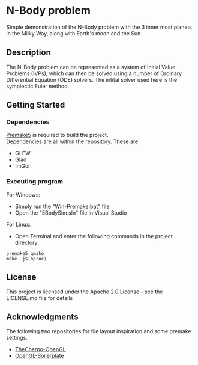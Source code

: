 # N-Body problem

Simple demonstration of the N-Body problem with the 3 inner most planets in the Milky Way, along with Earth's moon and the Sun. 
## Description

The N-Body problem can be represented as a system of Initial Value Problems (IVPs), which can then be solved using a number of Ordinary Differential Equation (ODE) solvers. The intital solver used here is the symplectic Euler method.


## Getting Started

### Dependencies
[Premake5](https://premake.github.io/download/) is required to build the project.  
Dependencies are all within the repository. These are:
* GLFW 
* Glad
* ImGui

### Executing program

For Windows:
* Simply run the "Win-Premake.bat" file 
* Open the "5BodySim.sln" file in Visual Studio  

For Linux:
* Open Terminal and enter the following commands in the project directory:
```
premake5 gmake
make -j$(nproc)
```

## License

This project is licensed under the Apache 2.0 License - see the LICENSE.md file for details

## Acknowledgments

The following two repositories for file layout inspiration and some premake settings.
* [TheCherno-OpenGL](https://github.com/TheCherno/OpenGL)
* [OpenGL-Boilerplate](https://github.com/HectorPeeters/opengl_premake_boilerplate)

